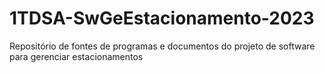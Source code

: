 # 1TDSA-SwGeEstacionamento-2023
Repositório de fontes de programas e documentos do projeto de software para gerenciar estacionamentos
